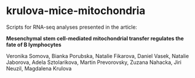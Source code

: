 # krulova-mice-mitochondria

Scripts for RNA-seq analyses presented in the article:

**Mesenchymal stem cell-mediated mitochondrial transfer regulates the fate of B lymphocytes**

Veronika Somova, Bianka Porubska, Natalie Fikarova, Daniel Vasek, Natalie Jaborova, Adela Sztolarikova, Martin Prevorovsky, Zuzana Nahacka,  Jiri Neuzil,  Magdalena Krulova
